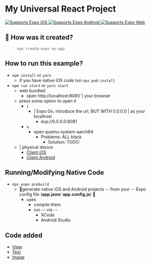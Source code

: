 # My Universal React Project

<p>
  <!-- iOS -->
  <a href="https://itunes.apple.com/app/apple-store/id982107779">
    <img alt="Supports Expo iOS" longdesc="Supports Expo iOS" src="https://img.shields.io/badge/iOS-4630EB.svg?style=flat-square&logo=APPLE&labelColor=999999&logoColor=fff" />
  </a>
  <!-- Android -->
  <a href="https://play.google.com/store/apps/details?id=host.exp.exponent&referrer=blankexample">
    <img alt="Supports Expo Android" longdesc="Supports Expo Android" src="https://img.shields.io/badge/Android-4630EB.svg?style=flat-square&logo=ANDROID&labelColor=A4C639&logoColor=fff" />
  </a>
  <!-- Web -->
  <a href="https://docs.expo.dev/workflow/web/">
    <img alt="Supports Expo Web" longdesc="Supports Expo Web" src="https://img.shields.io/badge/web-4630EB.svg?style=flat-square&logo=GOOGLE-CHROME&labelColor=4285F4&logoColor=fff" />
  </a>
</p>

## 🚀 How was it created?

> `npx create-expo my-app`

## How to run this example?

* `npm install` or `yarn`
  * if you have native iOS code run `npx pod-install`
* `npm run start` or `yarn start`
  * web bundled
    * open http://localhost:8081/ | your browser
  * press some option to open it 
    * `i`
      * | Expo Go, introduce the url, BUT WITH 0.0.0.0 | as your localhost
        * exp://0.0.0.0:8081
    * `a`
      * open quemu-system-aarch64
        * Problems: ALL black
          * Solution: TODO:
  * | physical device
    * [Client iOS](https://itunes.apple.com/app/apple-store/id982107779)
    * [Client Android](https://play.google.com/store/apps/details?id=host.exp.exponent&referrer=blankexample)

## Running/Modifying Native Code

* `npx expo prebuild`
  * 👀generate native iOS and Android projects -- from your -- Expo config file (**app.json**/ **app.config.js**) 👀
    * uses
      * compile them
      * run -- via --
        * XCode
        * Android Studio


## Code added
* [View](https://reactnative.dev/docs/view)
* [Text](https://reactnative.dev/docs/text)
* [Image](https://reactnative.dev/docs/image)